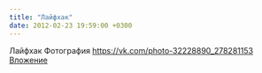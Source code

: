 ```yaml
---
title: "Лайфхак"
date: 2012-02-23 19:59:00 +0300
---
```


Лайфхак
Фотография
<a class="vk-attach" href="https://vk.com/photo-32228890_278281153">https://vk.com/photo-32228890_278281153</a>
<a class="vk-attach" href="https://vk.com/photo-32228890_278281153">Вложение</a>

